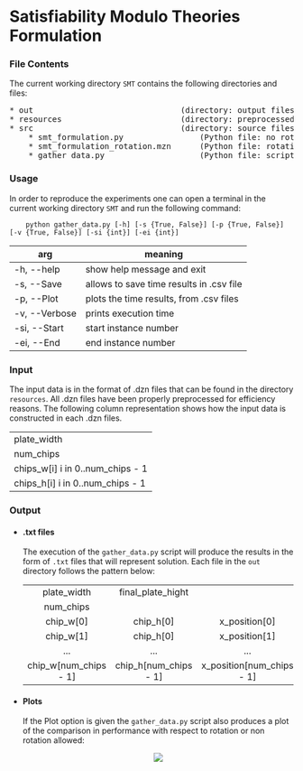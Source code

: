 # Satisfiability Modulo Theories Formulation

### File Contents

The current working directory ```SMT``` contains the following directories and files:
<pre>
* out                               (directory: output files)
* resources                         (directory: preprocessed data/instances)
* src                               (directory: source files)
    * smt_formulation.py                (Python file: no rotation model)
    * smt_formulation_rotation.mzn      (Python file: rotation model)
    * gather_data.py                    (Python file: script that runs experiments and saves results)
</pre>

### Usage

In order to reproduce the experiments one can open a terminal in the current working directory ```SMT``` and run the
following command:

```shell
    python gather_data.py [-h] [-s {True, False}] [-p {True, False}] [-v {True, False}] [-si {int}] [-ei {int}]
```

| arg                    | meaning                                                                                   |
| ---------------------- | --------------------------------------------------------------------------------------------- |
| -h, --help             | show help message and exit                                                                    |
| -s, --Save             | allows to save time results in .csv file                                                      |                      |
| -p, --Plot             | plots the time results, from .csv files                                                       |
| -v, --Verbose          | prints execution time                                                                         |
| -si, --Start           | start instance number                                                                         |
| -ei, --End             | end instance number                                                                           |

### Input
The input data is in the format of .dzn files that can be found in the directory 
```resources```. All .dzn files have been properly preprocessed for efficiency reasons.
The following column representation shows how the input data is constructed in each .dzn files. 

|     |
|---|
|plate_width|
|num_chips|
|chips_w[i] i in 0..num_chips - 1|
|chips_h[i] i in 0..num_chips - 1|

### Output

*   #### .txt files

    The execution of the ```gather_data.py``` script will produce the results in the form of
    ```.txt``` files that will represent solution. Each file in the ```out``` directory follows the pattern below:

    |                             |                             |                                  |                                 |
    |:---------------------------:|:---------------------------:|:-------------------------------:|:-------------------------------:|
    |         plate_width         |      final_plate_hight      |                                 |                                 |
    |       num_chips             |                             |                                 |                                 |
    |          chip_w[0]          |          chip_h[0]          |          x_position[0]          |          y_position[0]          |
    |          chip_w[1]          |          chip_h[0]          |          x_position[1]          |          y_position[1]          |
    |             ...             |             ...             |               ...               |               ...               |
    | chip_w[num_chips - 1] | chip_h[num_chips - 1] | x_position[num_chips - 1] | y_position[num_chips - 1] |

*   #### Plots
    If the Plot option is given the ```gather_data.py``` script also produces a plot of the comparison in performance
    with respect to rotation or non rotation allowed:

    <p align='center'>
      <img src="../utils/images/smt_plot.png" />
    </p>    